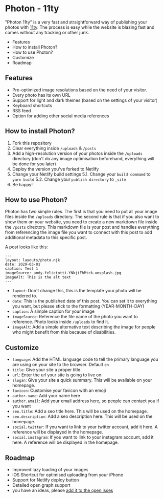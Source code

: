 # Photon - 11ty

"Photon 11ty" is a very fast and straightforward way of publishing your photos with [11ty](https://www.11ty.dev). The process is easy while the website is blazing fast and comes without any tracking or other junk.

- Features
- How to install Photon?
- How to use Photon?
- Customize
- Roadmap

## Features

- Pre-optimized image resolutions based on the need of your visitor.
- Every photo has its own URL
- Support for light and dark themes (based on the settings of your visitor)
- Keyboard shortcuts
- RSS feed
- Option for adding other social media references

## How to install Photon?

1. Fork this repository
2. Clear everything inside `/uploads` & `/posts`
3. Add a high-resolution version of your photos inside the `/uploads` directory (don't do any image optimisation beforehand, everything will be done for you later)
4. Deploy the version you've forked to Netlify
5. Change your Netlify build settings
   5.1. Change your `build command` to `yarn build`
   5.2. Change your `publish directory` to `_site`
6. Be happy!

## How to use Photon?

Photon has two simple rules. The first is that you need to put all your image files inside the `/uploads` directory. The second rule is that if you also want to show them on your website, you need to create a new markdown file inside the `/posts` directory. This markdown file is your post and handles everything from referencing the image file you want to connect with this post to add additional metadata to this specific post.

A post looks like this:

```
---
layout: layouts/photo.njk
date: 2020-03-01
caption: Test 1
imageSource: andy-feliciotti-YNkjiFhMtck-unsplash.jpg
imageAlt: This is the alt text
---
```

- `layout`: Don't change this, this is the template your photo will be rendered to.
- `date`: This is the published date of this post. You can set it to everything you want, but please stick to the formatting (YEAR-MONTH-DAY)
- `caption`: A simple caption for your image
- `imageSource`: Reference the file name of the photo you want to reference. Photo looks inside `/uploads` to find it.
- `imageAlt`: Add a simple alternative text describing the image for people who might benefit from this because of disabilities.

## Customize

- `language`: Add the HTML language code to tell the primary language you are using on your site to the browser. Default `en`
- `title`: Give your site a proper title
- `url`: Enter the url your site is going to live on
- `slogan`: Give your site a quick summary. This will be available on your homepage.
- `favicon`: Customise your favicon with an emoji
- `author.name`: Add your name here
- `author.email`: Add your email address here, so people can contact you if you want
- `seo.title`: Add a seo title here. This will be used on the homepage.
- `seo.description`: Add a seo description here. This will be used on the homepage.
- `social.twitter`: If you want to link to your twitter account, add it here. A reference will be displayed in the homepage.
- `social.instagram`: If you want to link to your instagram account, add it here. A reference will be displayed in the homepage.

## Roadmap

- Improved lazy loading of your images
- iOS Shortcut for optimised uploading from your iPhone
- Support for Netlify deploy button
- Detailed open graph support
- you have an ideas, please [add it to the open isses](https://github.com/usephoton/photon-11ty/issues/new)
